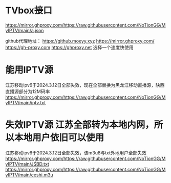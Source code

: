 # TVbox接口
https://mirror.ghproxy.com/https://raw.githubusercontent.com/NoTionGG/MyIPTV/main/a.json

github代理地址： https://github.moeyy.xyz https://mirror.ghproxy.com/ https://gh-proxy.com https://ghproxy.net 选择一个速度快使用

# 能用IPTV源
江苏移动ipv6于2024.3.12日全部失效，现在全部替换为黑龙江移动直播源，陕西直播源部分为12M码率
https://mirror.ghproxy.com/https://raw.githubusercontent.com/NoTionGG/MyIPTV/main/iptv.txt

# 失效IPTV源 江苏全部转为本地内网，所以本地用户依旧可以使用
江苏移动ipv6于2024.3.12日全部失效，该m3u8与txt外地用户全部失效
https://mirror.ghproxy.com/https://raw.githubusercontent.com/NoTionGG/MyIPTV/main/JSBD.txt
https://mirror.ghproxy.com/https://raw.githubusercontent.com/NoTionGG/MyIPTV/main/ceshi.m3u
